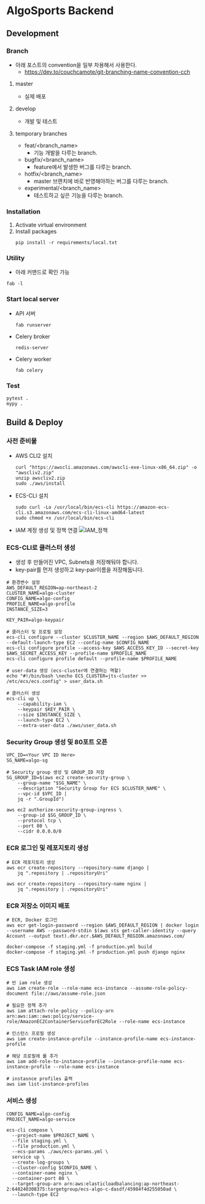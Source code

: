 # AlgoSports Backend

## Development

### Branch

- 아래 포스트의 convention을 일부 차용해서 사용한다.
  - https://dev.to/couchcamote/git-branching-name-convention-cch

1. master
   - 실제 배포
2. develop
   - 개발 및 테스트
3. temporary branches

   - feat/<branch_name>
     - 기능 개발을 다루는 branch.
   - bugfix/<branch_name>
     - feature에서 발생한 버그를 다루는 branch.
   - hotfix/<branch_name>
     - master 브랜치에 바로 반영해야하는 버그를 다루는 branch.
   - experimental/<branch_name>
     - 테스트하고 싶은 기능을 다루는 branch.

### Installation

1. Activate virtual environment
2. Install packages
   ```shell
   pip install -r requirements/local.txt
   ```

### Utility

- 아래 커맨드로 확인 가능

```shell
fab -l
```

### Start local server

- API 서버
  ```shell
  fab runserver
  ```
- Celery broker
  ```shell
  redis-server
  ```
- Celery worker
  ```shell
  fab celery
  ```

### Test

```shell
pytest .
mypy .
```

## Build & Deploy

### 사전 준비물

- AWS CLI2 설치
  ```shell
  curl "https://awscli.amazonaws.com/awscli-exe-linux-x86_64.zip" -o "awscliv2.zip"
  unzip awscliv2.zip
  sudo ./aws/install
  ```
- ECS-CLI 설치
  ```shell
  sudo curl -Lo /usr/local/bin/ecs-cli https://amazon-ecs-cli.s3.amazonaws.com/ecs-cli-linux-amd64-latest
  sudo chmod +x /usr/local/bin/ecs-cli
  ```
- IAM 계정 생성 및 정책 연결
  ![IAM_정책](./docs/IAM_정책.png)

### ECS-CLI로 클러스터 생성

- 생성 후 만들어진 VPC, Subnets을 저장해둬야 합니다.
- key-pair를 먼저 생성하고 key-pair이름을 저장해둡니다.

```shell
# 환경변수 설정
AWS_DEFAULT_REGION=ap-northeast-2
CLUSTER_NAME=algo-cluster
CONFIG_NAME=algo-config
PROFILE_NAME=algo-profile
INSTANCE_SIZE=3

KEY_PAIR=algo-keypair

# 클러스터 및 프로필 설정
ecs-cli configure --cluster $CLUSTER_NAME --region $AWS_DEFAULT_REGION --default-launch-type EC2 --config-name $CONFIG_NAME
ecs-cli configure profile --access-key $AWS_ACCESS_KEY_ID --secret-key $AWS_SECRET_ACCESS_KEY --profile-name $PROFILE_NAME
ecs-cli configure profile default --profile-name $PROFILE_NAME

# user-data 생성 (ecs-cluster에 연결하는 역할)
echo "#!/bin/bash \necho ECS_CLUSTER=jts-cluster >> /etc/ecs/ecs.config" > user_data.sh

# 클러스터 생성
ecs-cli up \
    --capability-iam \
    --keypair $KEY_PAIR \
    --size $INSTANCE_SIZE \
    --launch-type EC2 \
    --extra-user-data ./aws/user_data.sh
```

### Security Group 생성 및 80포트 오픈

```shell
VPC_ID=<Your VPC ID Here>
SG_NAME=algo-sg

# Security group 생성 및 GROUP_ID 저장
SG_GROUP_ID=$(aws ec2 create-security-group \
    --group-name "$SG_NAME" \
    --description "Security Group for ECS $CLUSTER_NAME" \
    --vpc-id $VPC_ID |
    jq -r ".GroupId")

aws ec2 authorize-security-group-ingress \
    --group-id $SG_GROUP_ID \
    --protocol tcp \
    --port 80 \
    --cidr 0.0.0.0/0
```

### ECR 로그인 및 레포지토리 생성

```shell
# ECR 레포지토리 생성
aws ecr create-repository --repository-name django |
    jq ".repository | .repositoryUri"

aws ecr create-repository --repository-name nginx |
    jq ".repository | .repositoryUri"
```

### ECR 저장소 이미지 배포

```shell
# ECR, Docker 로그인
aws ecr get-login-password --region $AWS_DEFAULT_REGION | docker login --username AWS --password-stdin $(aws sts get-caller-identity --query Account --output text).dkr.ecr.$AWS_DEFAULT_REGION.amazonaws.com/

docker-compose -f staging.yml -f production.yml build
docker-compose -f staging.yml -f production.yml push django nginx
```

### ECS Task IAM role 생성

```shell
# 빈 iam role 생성
aws iam create-role --role-name ecs-instance --assume-role-policy-document file://aws/assume-role.json

# 필요한 정책 추가
aws iam attach-role-policy --policy-arn arn:aws:iam::aws:policy/service-role/AmazonEC2ContainerServiceforEC2Role --role-name ecs-instance

# 인스턴스 프로필 생성
aws iam create-instance-profile --instance-profile-name ecs-instance-profile

# 해당 프로필에 롤 추가
aws iam add-role-to-instance-profile --instance-profile-name ecs-instance-profile --role-name ecs-instance

# instasnce profiles 출력
aws iam list-instance-profiles
```

### 서비스 생성

```shell
CONFIG_NAME=algo-config
PROJECT_NAME=algo-service

ecs-cli compose \
  --project-name $PROJECT_NAME \
  --file staging.yml \
  --file production.yml \
  --ecs-params ./aws/ecs-params.yml \
  service up \
  --create-log-groups \
  --cluster-config $CONFIG_NAME \
  --container-name nginx \
  --container-port 80 \
  --target-group-arn arn:aws:elasticloadbalancing:ap-northeast-2:648240308375:targetgroup/ecs-algo-c-dasdf/45984f4d255050ad \
  --launch-type EC2
```
